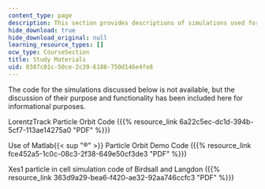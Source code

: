 ```yaml
---
content_type: page
description: This section provides descriptions of simulations used for the course.
hide_download: true
hide_download_original: null
learning_resource_types: []
ocw_type: CourseSection
title: Study Materials
uid: 0387c01c-50ce-2c39-6188-750d146e4fe8
---
```


The code for the simulations discussed below is not available, but the discussion of their purpose and functionality has been included here for informational purposes.

LorentzTrack Particle Orbit Code ({{% resource_link 6a22c5ec-dc1d-394b-5cf7-113ae14275a0 "PDF" %}})

Use of Matlab{{< sup "®" >}} Particle Orbit Demo Code ({{% resource_link fce452a5-1c0c-08c3-2f38-649e50cf3de3 "PDF" %}})

Xes1 particle in cell simulation code of Birdsall and Langdon ({{% resource_link 363d9a29-bea6-f420-ae32-92aa746ccfc3 "PDF" %}})